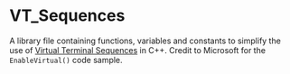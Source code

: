# VT_Sequences
A library file containing functions, variables and constants to simplify the use of [Virtual Terminal Sequences](https://learn.microsoft.com/en-us/windows/console/console-virtual-terminal-sequences) in C++. Credit to Microsoft for the `EnableVirtual()` code sample.
